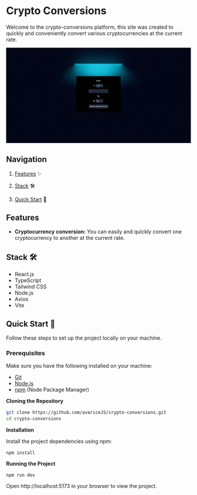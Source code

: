# Сrypto Сonversions 
Welcome to the crypto-conversions platform, this site was created to quickly and conveniently convert various cryptocurrencies at the current rate.

![Preview](/public/wibsite.jpg)

## Navigation
1. [Features](#features) ✨

2. [Stack](#stack) 🛠️

3. [Quick Start](#quick-start) 🚀

## Features
- **Cryptocurrency conversion:** You can easily and quickly convert one cryptocurrency to another at the current rate.


## Stack 🛠️
- React.js
- TypeScript
- Tailwind CSS
- Node.js
- Axios
- Vite

## Quick Start 🚀
Follow these steps to set up the project locally on your machine.

### Prerequisites

Make sure you have the following installed on your machine:

- [Git](https://git-scm.com/downloads)
- [Node.js](https://nodejs.org/en)
- [npm](https://www.npmjs.com/) (Node Package Manager)


**Cloning the Repository**

```sh
git clone https://github.com/avariceJS/crypto-conversions.git
cd crypto-conversions
```

**Installation**

Install the project dependencies using npm:

```
npm install
```

**Running the Project**
```
npm run dev
```

Open http://localhost:5173 in your browser to view the project.